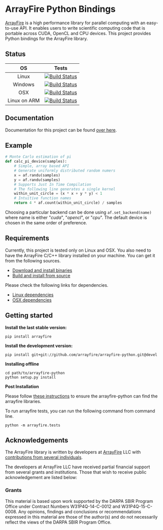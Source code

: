 # ArrayFire Python Bindings

[ArrayFire](https://github.com/arrayfire/arrayfire) is a high performance library for parallel computing with an easy-to-use API. It enables users to write scientific computing code that is portable across CUDA, OpenCL and CPU devices. This project provides Python bindings for the ArrayFire library.

## Status
|  OS     | Tests   |
|:-------:|:-------:|
| Linux   | [![Build Status](http://ci.arrayfire.org/buildStatus/icon?job=arrayfire-wrappers/python-linux)](http://ci.arrayfire.org/view/All/job/arrayfire-wrappers/job/python-linux/)      |
| Windows | [![Build Status](http://ci.arrayfire.org/buildStatus/icon?job=arrayfire-wrappers/python-windows)](http://ci.arrayfire.org/view/All/job/arrayfire-wrappers/job/python-windows/)  |
| OSX     | [![Build Status](http://ci.arrayfire.org/buildStatus/icon?job=arrayfire-wrappers/python-osx)](http://ci.arrayfire.org/view/All/job/arrayfire-wrappers/job/python-osx/)          |
| Linux on ARM | [![Build Status](http://ci.arrayfire.org/buildStatus/icon?job=arrayfire-wrappers/python-tegrax1)](http://ci.arrayfire.org/view/All/job/arrayfire-wrappers/job/python-tegrak1/)|

## Documentation

Documentation for this project can be found [over here](http://arrayfire.org/arrayfire-python/).

## Example

```python
# Monte Carlo estimation of pi
def calc_pi_device(samples):
    # Simple, array based API
    # Generate uniformly distributed random numers
    x = af.randu(samples)
    y = af.randu(samples)
    # Supports Just In Time Compilation
    # The following line generates a single kernel
    within_unit_circle = (x * x + y * y) < 1
    # Intuitive function names
    return 4 * af.count(within_unit_circle) / samples
```


Choosing a particular backend can be done using `af.set_backend(name)`  where name is either "_cuda_", "_opencl_", or "_cpu_". The default device is chosen in the same order of preference.

## Requirements

Currently, this project is tested only on Linux and OSX. You also need to have the ArrayFire C/C++ library installed on your machine. You can get it from the following sources.

- [Download and install binaries](https://arrayfire.com/download)
- [Build and install from source](https://github.com/arrayfire/arrayfire)

Please check the following links for dependencies.

- [Linux dependencies](http://www.arrayfire.com/docs/using_on_linux.htm)
- [OSX dependencies](http://www.arrayfire.com/docs/using_on_osx.htm)

## Getting started

**Install the last stable version:**

```
pip install arrayfire
```

**Install the development version:**

```
pip install git+git://github.com/arrayfire/arrayfire-python.git@devel
```

**Installing offline**

```
cd path/to/arrayfire-python
python setup.py install
```

**Post Installation**

Please follow [these instructions](https://github.com/arrayfire/arrayfire-python/wiki) to ensure the arrayfire-python can find the arrayfire libraries.

To run arrayfire tests, you can run the following command from command line.

```
python -m arrayfire.tests
```

## Acknowledgements

The ArrayFire library is written by developers at [ArrayFire](http://arrayfire.com) LLC
with [contributions from several individuals](https://github.com/arrayfire/arrayfire_python/graphs/contributors).

The developers at ArrayFire LLC have received partial financial support
from several grants and institutions. Those that wish to receive public
acknowledgement are listed below:

<!--
The following section contains acknowledgements for grant funding. In most
circumstances, the specific phrasing of the text is mandated by the grant
provider. Thus these acknowledgements must remain intact without modification.
-->

### Grants

This material is based upon work supported by the DARPA SBIR Program Office
under Contract Numbers W31P4Q-14-C-0012 and W31P4Q-15-C-0008.
Any opinions, findings and conclusions or recommendations expressed in this
material are those of the author(s) and do not necessarily reflect the views of
the DARPA SBIR Program Office.
